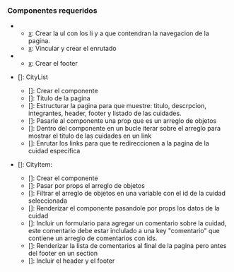 ### Componentes requeridos

-   [x]: Header:

    -   [x]: Crear la ul con los li y a que contendran la navegacion de la pagina.
    -   [x]: Vincular y crear el enrutado

-   [x]: Footer:

    -   [x]: Crear el footer

-   []: CityList

    -   []: Crear el componente
    -   []: Titulo de la pagina
    -   []: Estructurar la pagina para que muestre: titulo, descrpcion, integrantes, header, footer y listado de las cuidades.
    -   []: Pasarle al componente una prop que es un arreglo de objetos
    -   []: Dentro del componente en un bucle iterar sobre el arreglo para mostrar el titulo de las cuidades en un link
    -   []: Enrutar los links para que te redireccionen a la pagina de la cuidad especifica

-   []: CityItem:

    -   []: Crear el componente
    -   []: Pasar por props el arreglo de objetos
    -   []: Filtrar el arreglo de objetos en una variable con el id de la cuidad seleccionada
    -   []: Renderizar el componente pasandole por props los datos de la cuidad
    -   []: Incluir un formulario para agregar un comentario sobre la cuidad, este comentario debe estar inclulado a una key "comentario" que contiene un arreglo de comentarios con ids.
    -   []: Renderizar la lista de comentarios al final de la pagina pero antes del footer en un section
    -   []: Incluir el header y el footer
